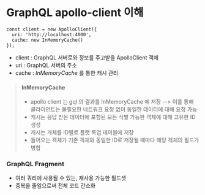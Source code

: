 # GraphQL apollo-client 이해

```
const client = new ApolloClient({
  uri: 'http://localhost:4000',
  cache: new InMemoryCache()
});
```

- client : GraphQL 서버로와 정보를 주고받을 ApolloClient 객체
- uri : GraphQL 서버의 주소
- cache : _InMemoryCache_ 를 통한 캐시 관리

> #### InMemoryCache
>
> - apollo client 는 gql 의 결과를 InMemoryCache 에 저장 --> 이를 통해 클라이언트는 불필요한 네트워크 요청 없이 동일한 데이터에 대해 요청 가능
> - 캐시는 응답 받은 데이터에 포함된 모든 식별 가능한 객체에 대해 고유한 ID 생성
> - 캐시는 개체를 ID별로 플랫 룩업 테이블에 저장
> - 들어오는 객체가 기존 객체와 동일한 ID로 저장될 때마다 해당 객체의 필드가 병합

### GraphQL Fragment

- 여러 쿼리에 사용될 수 있는, 재사용 가능한 필드셋
- 중복을 줄임으로써 전체 코드 간소화
